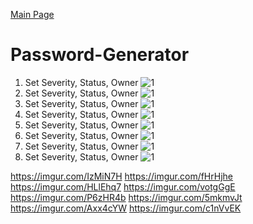 [Main Page](https://github.com/davidj778/davidj778)

# Password-Generator

1. Set Severity, Status, Owner
![1](https://imgur.com/IzMiN7H.jpg)
1. Set Severity, Status, Owner
![1](https://imgur.com/fHrHjhe.jpg)
1. Set Severity, Status, Owner
![1](https://imgur.com/HLlEhq7.jpg)
1. Set Severity, Status, Owner
![1](https://imgur.com/votgGgE.jpg)
1. Set Severity, Status, Owner
![1](https://imgur.com/P6zHR4b.jpg)
1. Set Severity, Status, Owner
![1](https://imgur.com/5mkmvJt.jpg)
1. Set Severity, Status, Owner
![1](https://imgur.com/Axx4cYW.jpg)
1. Set Severity, Status, Owner
![1](https://imgur.com/c1nVvEK.jpg)




https://imgur.com/IzMiN7H
https://imgur.com/fHrHjhe
https://imgur.com/HLlEhq7
https://imgur.com/votgGgE
https://imgur.com/P6zHR4b
https://imgur.com/5mkmvJt
https://imgur.com/Axx4cYW
https://imgur.com/c1nVvEK


